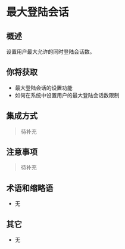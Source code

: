 # 最大登陆会话

## 概述

设置用户最大允许的同时登陆会话数。

## 你将获取

- 最大登陆会话的设置功能
- 如何在系统中设置用户的最大登陆会话数限制


## 集成方式

> 待补充

## 注意事项

> 待补充

## 术语和缩略语

- 无

## 其它

- 无
